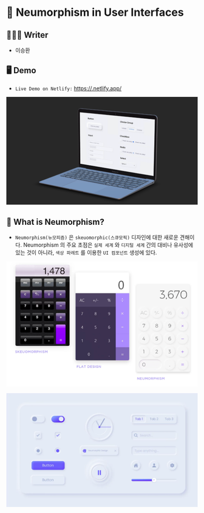 # 🌁 Neumorphism in User Interfaces

## 💁🏻‍♂️ Writer

- 이승환

## 🖥 Demo

* `Live Demo on Netlify:` <a href="" target="\_blank">https://.netlify.app/</a>

![](.README_images/ee51d801.png)

## 🤔 What is Neumorphism?

- `Neumorphism(뉴모피즘)` 은 `skeuomorphic(스큐모픽)` 디자인에 대한 새로운 견해이다.
  Neumorphism 의 주요 초점은 `실제 세계` 와 `디지털 세계` 간의 대비나 유사성에 있는 것이 아니라, `색상 파레트` 를 이용한 `UI 컴포넌트` 생성에 있다.

![](.README_images/8785e67a.png)

![](.README_images/231d4e6b.png)
